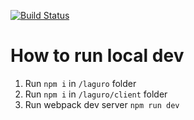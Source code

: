 [![Build Status](https://semaphoreci.com/api/v1/projects/a3855047-87c5-431b-9b73-d0e9f2e6506a/2034783/badge.svg)](https://semaphoreci.com/laguro/laguro)

# How to run local dev
1. Run `npm i` in `/laguro` folder
2. Run `npm i` in `/laguro/client` folder
3. Run webpack dev server `npm run dev`
